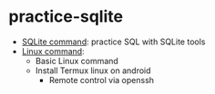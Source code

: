 # practice-sqlite
- [SQLite command](./SQL_command/): practice SQL with SQLite tools
- [Linux command](): 
    - Basic Linux command
    - Install Termux linux on android
        - Remote control via openssh
